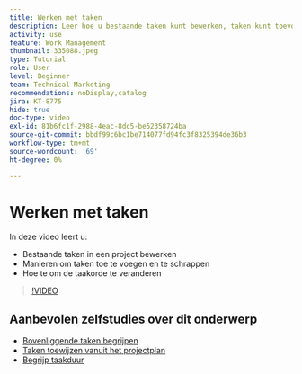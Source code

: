 ```yaml
---
title: Werken met taken
description: Leer hoe u bestaande taken kunt bewerken, taken kunt toevoegen en verwijderen en de taakvolgorde voor een project in Workfront kunt wijzigen.
activity: use
feature: Work Management
thumbnail: 335088.jpeg
type: Tutorial
role: User
level: Beginner
team: Technical Marketing
recommendations: noDisplay,catalog
jira: KT-8775
hide: true
doc-type: video
exl-id: 81b6fc1f-2988-4eac-8dc5-be52358724ba
source-git-commit: bbdf99c6bc1be714077fd94fc3f8325394de36b3
workflow-type: tm+mt
source-wordcount: '69'
ht-degree: 0%

---
```


# Werken met taken

In deze video leert u:

* Bestaande taken in een project bewerken
* Manieren om taken toe te voegen en te schrappen
* Hoe te om de taakorde te veranderen

>[!VIDEO](https://video.tv.adobe.com/v/335088/?quality=12&learn=on&enablevpops=1)

## Aanbevolen zelfstudies over dit onderwerp

* [Bovenliggende taken begrijpen](/help/manage-work/tasks/understand-parent-child-tasks.md)
* [Taken toewijzen vanuit het projectplan](/help/manage-work/tasks/assign-tasks-from-the-project-plan.md)
* [Begrijp taakduur](/help/manage-work/tasks/understand-task-durations.md)
